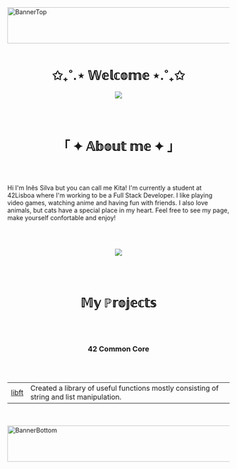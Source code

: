 <img width="1920" height="82" alt="BannerTop" src="https://github.com/user-attachments/assets/f0c3eef6-496b-4674-a45d-5314c4ff52dc" />
<br></br>
<h1 align="center">✩₊˚.⋆  𝕎𝕖𝕝𝕔𝕠𝕞𝕖  ⋆.˚₊✩</h1>
<p align="center"><img src="https://media0.giphy.com/media/v1.Y2lkPTc5MGI3NjExdGg0Zmw1YW13NzJvc21ydTF6NngxZHpyajV6bzI0OXZ0NDV0N28xYiZlcD12MV9pbnRlcm5hbF9naWZfYnlfaWQmY3Q9Zw/LtVmxCRHQu33a/giphy.gif"></p>
<br></br>
<h1 align="center">「 ✦ 𝔸𝕓𝕠𝕦𝕥 𝕞𝕖 ✦ 」</h1>
<br></br>
<p align="left">Hi I'm Inês Silva but you can call me Kita! I'm currently a student at 42Lisboa where I'm working to be a Full Stack Developer.
I like playing video games, watching anime and having fun with friends. I also love animals, but cats have a special place in my heart.
Feel free to see my page, make yourself confortable and enjoy!</p>
<br></br>
<p align="center"><img src="https://media0.giphy.com/media/v1.Y2lkPTc5MGI3NjExNWRvcnk2YjJqMmJ4emQzMnA3aTdycXdiMmMyZW13ZjN0eXFueDk5eiZlcD12MV9pbnRlcm5hbF9naWZfYnlfaWQmY3Q9Zw/P8ef3Dkynk0xLx1h1T/giphy.gif"></p>
<br></br>
  <h1 align="center">𝕄𝕪 ℙ𝕣𝕠𝕛𝕖𝕔𝕥𝕤</h1>
  <br></br>
  <h3 align="center">42 Common Core</h3>
  <br></br>
  <table width="100%" align="center">
    <tr>
      <td><a href="https://github.com/kitinha/libft">libft</a></td>
      <td>Created a library of useful functions mostly consisting of string and list manipulation.</td>
    </tr>
  </table>
  <br></br>
  <img width="1920" height="82" alt="BannerBottom" src="https://github.com/user-attachments/assets/3c7e9404-5412-4d96-8477-53b2d450266d" />
